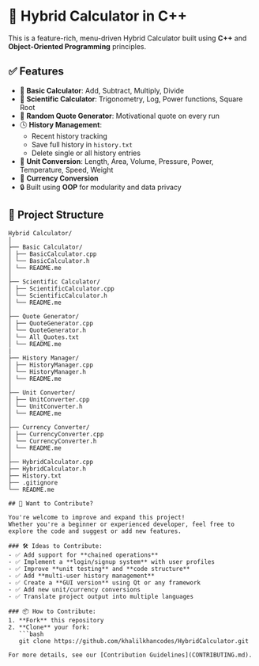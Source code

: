 # 🔢 Hybrid Calculator in C++

This is a feature-rich, menu-driven Hybrid Calculator built using **C++** and **Object-Oriented Programming** principles.

## ✅ Features

- 🧮 **Basic Calculator**: Add, Subtract, Multiply, Divide
- 📐 **Scientific Calculator**: Trigonometry, Log, Power functions, Square Root
- 💬 **Random Quote Generator**: Motivational quote on every run
- 🕓 **History Management**:
  - Recent history tracking
  - Save full history in `history.txt`
  - Delete single or all history entries
- 📏 **Unit Conversion**: Length, Area, Volume, Pressure, Power, Temperature, Speed, Weight
- 💱 **Currency Conversion**
- 🔒 Built using **OOP** for modularity and data privacy

## 📂 Project Structure

```
Hybrid Calculator/
│
├── Basic Calculator/
│ ├── BasicCalculator.cpp
│ └── BasicCalculator.h
│ └── README.me
│
├── Scientific Calculator/
│ ├── ScientificCalculator.cpp
│ └── ScientificCalculator.h
│ └── README.me
│
├── Quote Generator/
│ ├── QuoteGenerator.cpp
│ └── QuoteGenerator.h
│ └── All_Quotes.txt
│ └── README.me
|
├── History Manager/
│ ├── HistoryManager.cpp
│ └── HistoryManager.h
│ └── README.me
│
├── Unit Converter/
│ ├── UnitConverter.cpp
│ └── UnitConverter.h
│ └── README.me
│
├── Currency Converter/
│ ├── CurrencyConverter.cpp
│ └── CurrencyConverter.h
│ └── README.me
│
├── HybridCalculator.cpp
├── HybridCalculator.h
├── History.txt
├── .gitignore
└── README.me

## 🚀 Want to Contribute?

You're welcome to improve and expand this project!  
Whether you're a beginner or experienced developer, feel free to explore the code and suggest or add new features.

### 🛠️ Ideas to Contribute:
- ✅ Add support for **chained operations**
- ✅ Implement a **login/signup system** with user profiles
- ✅ Improve **unit testing** and **code structure**
- ✅ Add **multi-user history management**
- ✅ Create a **GUI version** using Qt or any framework
- ✅ Add new unit/currency conversions
- ✅ Translate project output into multiple languages

### 📦 How to Contribute:
1. **Fork** this repository
2. **Clone** your fork:  
   ```bash
   git clone https://github.com/khalilkhancodes/HybridCalculator.git

For more details, see our [Contribution Guidelines](CONTRIBUTING.md).
